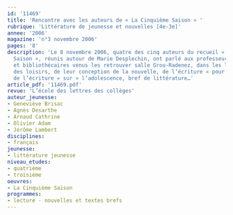 ```yaml
---
id: '11469'
title: 'Rencontre avec les auteurs de « La Cinquième Saison » '
rubrique: 'Littérature de jeunesse et nouvelles [4e-3e]'
annee: '2006'
magazine: 'n°3 novembre 2006'
pages: '8'
description: 'Le 8 novembre 2006, quatre des cinq auteurs du recueil « La Cinquième
  Saison », réunis autour de Marie Desplechin, ont parlé aux professeurs, documentalistes
  et bibliothécaires venus les retrouver salle Grou-Radenez, dans les locaux de l’école
  des loisirs, de leur conception de la nouvelle, de l’écriture « pour » les adolescents,
  de l’écriture « sur » l’adolescence, bref de littérature…'
article_pdf: '11469.pdf'
revue: 'L’école des lettres des collèges'
auteur_jeunesse:
- Geneviève Brisac
- Agnès Desarthe
- Arnaud Cathrine
- Olivier Adam
- Jérôme Lambert
disciplines:
- français
jeunesse:
- littérature jeunesse
niveau_etudes:
- quatrième
- troisième
oeuvres:
- La Cinquième Saison
programmes:
- lecture - nouvelles et textes brefs
---
```

